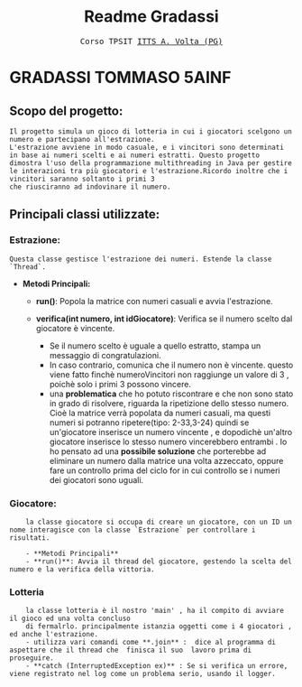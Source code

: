 <h1 align="center">Readme Gradassi</h1>


<p align="center" style="font-family: monospace">Corso TPSIT <a href="https://www.avoltapg.edu.it/">ITTS A. Volta (PG)</a></p>


# GRADASSI TOMMASO 5AINF



## Scopo del progetto:
    Il progetto simula un gioco di lotteria in cui i giocatori scelgono un numero e partecipano all'estrazione. 
    L'estrazione avviene in modo casuale, e i vincitori sono determinati in base ai numeri scelti e ai numeri estratti. Questo progetto dimostra l'uso della programmazione multithreading in Java per gestire le interazioni tra più giocatori e l'estrazione.Ricordo inoltre che i vincitori saranno soltanto i primi 3 
    che riusciranno ad indovinare il numero.

## Principali classi utilizzate:

### Estrazione:
    Questa classe gestisce l'estrazione dei numeri. Estende la classe `Thread`.
   
   - **Metodi Principali:**
     - **run()**: Popola la matrice con numeri casuali e avvia l'estrazione.
     
     - **verifica(int numero, int idGiocatore)**: Verifica se il numero scelto dal giocatore è vincente. 
       - Se il numero scelto è uguale a quello estratto, stampa un messaggio di congratulazioni. 
       - In caso contrario, comunica che il numero non è vincente.
       questo viene fatto finchè numeroVincitori non raggiunge un valore di 3 , poichè solo i primi 3
       possono vincere.
       - una **problematica** che ho potuto riscontrare e che non sono stato in grado di risolvere, 
       riguarda la ripetizione dello stesso numero. Cioè la matrice verrà popolata da numeri casuali, 
       ma questi numeri si potranno ripetere(tipo: 2-33,3-24) quindi se un'giocatore inserisce un numero vincente , e dopodichè un'altro giocatore inserisce lo stesso numero vincerebbero entrambi . Io ho 
       pensato ad una **possibile soluzione** che porterebbe ad eliminare un numero dalla matrice una volta azzeccato, oppure fare un controllo prima del ciclo for in cui controllo se i numeri dei giocatori 
       sono uguali. 

### Giocatore:
        la classe giocatore si occupa di creare un giocatore, con un ID un nome interagisce con la classe `Estrazione` per controllare i risultati.
    
        - **Metodi Principali**
        - **run()**: Avvia il thread del giocatore, gestendo la scelta del numero e la verifica della vittoria.

### Lotteria
        la classe lotteria è il nostro 'main' , ha il compito di avviare il gioco ed una volta concluso
        di fermalrlo. principalmente istanzia oggetti come i 4 giocatori , ed anche l'estrazione.
        - utilizza vari comandi come **.join** :  dice al programma di aspettare che il thread che  finisca il suo  lavoro prima di proseguire.
        - **catch (InterruptedException ex)** : Se si verifica un errore, viene registrato nel log come un problema serio, usando il logger. 
